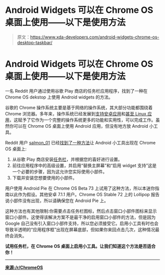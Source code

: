 # Android Widgets 可以在 Chrome OS 桌面上使用——以下是使用方法

> 原文：<https://www.xda-developers.com/android-widgets-chrome-os-desktop-taskbar/>

# Android Widgets 可以在 Chrome OS 桌面上使用——以下是使用方法

一名 Reddit 用户通过使用谷歌 Play 商店的任务栏应用程序，找到了一种在 Chrome OS dekstop 上使用 Android widgets 的方法。

谷歌的 Chrome 操作系统主要是基于网络的操作系统，其大部分功能都围绕着 Chrome 浏览器。多年来，操作系统已经发展到[支持安卓应用](https://www.xda-developers.com/android-apps-on-chromeos-what-devs-need-to-know-for-the-best-user-experience/)和[甚至 Linux 应用](https://www.xda-developers.com/chrome-os-search-install-linux-apps-launcher/)，这赋予了它作为一个完整的操作系统更多的功能和实用性，可以完成工作。虽然你可以在 Chrome OS 桌面上使用 Android 应用，但没有地方放 Android 小工具。

Reddit 用户 [salmon_01](https://www.reddit.com/user/salmon_01) 已经[找到了一种方法](https://www.reddit.com/r/chromeos/comments/aslxme/how_to_use_android_widgets_on_the_chrome_os/)让 Android 小工具出现在 Chrome OS 桌面上:

1.  从谷歌 Play 商店安装[任务栏](https://play.google.com/store/apps/details?id=com.farmerbb.taskbar&hl=en)，并根据您的喜好进行设置。
2.  前往应用程序中的高级设置，并启用“替换主屏幕”和“启用 widget 支持”这是一个必要的步骤，因为这允许您实际使用小部件。
3.  下载并安装您想要使用的小部件。

用户使用 Android Pie 在 Chrome OS Beta 73 上试用了这种方法，所以本迷你指南以此作为假设。其他安卓 7.1.1 用户。Chrome OS Stable 72 上的 Lollipop 报告说小部件没有出现，所以请确保您在 Android Pie 上。

这种方法也有其他限制:你需要点击任务栏图标，然后点击窗口小部件图标来显示窗口小部件。这使得该解决方案不是最干净的启用窗口小部件的方法，但是因为 Google 自己没有引入窗口小部件支持，所以您必须接受它。启用小工具有时也会导致半透明的“应用程序框”出现在屏幕底部，但如果你来回点击几次，这种情况最终会消失。

**试用任务栏，在 Chrome OS 桌面上启用小工具。让我们知道这个方法是否适合你！**

* * *

[**来源:/r/ChromeOS**](https://www.reddit.com/r/chromeos/comments/aslxme/how_to_use_android_widgets_on_the_chrome_os/)